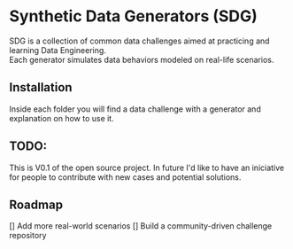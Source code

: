 # Synthetic Data Generators (SDG)
SDG is a collection of common data challenges aimed at practicing and learning Data Engineering.  
Each generator simulates data behaviors modeled on real-life scenarios.


## Installation
Inside each folder you will find a data challenge with a generator and explanation on how to use it.

## TODO:
This is V0.1 of the open source project. In future I'd like to have an iniciative for people to contribute with new cases and potential solutions.

## Roadmap
[] Add more real-world scenarios
[] Build a community-driven challenge repository
